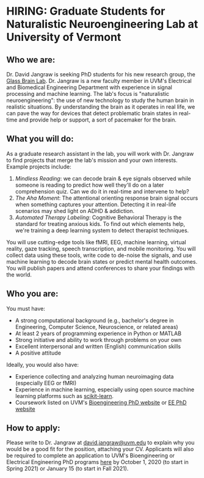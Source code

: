 # HIRING: Graduate Students for Naturalistic Neuroengineering Lab at University of Vermont

## Who we are:

Dr. David Jangraw is seeking PhD students for his new research group, the [Glass Brain Lab](https://www.uvm.edu/~brainlab/).
Dr. Jangraw is a new faculty member in UVM's Electrical and Biomedical Engineering Department with experience in signal processing and machine learning.
The lab's focus is "naturalistic neuroengineering": the use of new technology to study the human brain in realistic situations.
By understanding the brain as it operates in real life, we can pave the way for devices that detect problematic brain states in real-time and provide help or support, a sort of pacemaker for the brain.

## What you will do:

As a graduate research assistant in the lab, you will work with Dr. Jangraw to find projects that merge the lab's mission and your own interests. Example projects include:
1. *Mindless Reading*: we can decode brain & eye signals observed while someone is reading to predict how well they'll do on a later comprehension quiz. Can we do it in real-time and intervene to help?
2. *The Aha Moment*: The attentional orienting response brain signal occurs when something captures your attention. Detecting it in real-life scenarios may shed light on ADHD & addiction.
3. *Automated Therapy Labeling*: Cognitive Behavioral Therapy is the standard for treating anxious kids. To find out which elements help, we're training a deep learning system to detect therapist techniques.

You will use cutting-edge tools like fMRI, EEG, machine learning, virtual reality, gaze tracking, speech transcription, and mobile monitoring. You will collect data using these tools, write code to de-noise the signals, and use machine learning to decode brain states or predict mental health outcomes.
You will publish papers and attend conferences to share your findings with the world.

## Who you are:

You must have:
- A strong computational background (e.g., bachelor's degree in Engineering, Computer Science, Neuroscience, or related areas)
- At least 2 years of programming experience in Python or MATLAB
- Strong initiative and ability to work through problems on your own
- Excellent interpersonal and written (English) communication skills
- A positive attitude

Ideally, you would also have:
- Experience collecting and analyzing human neuroimaging data (especially EEG or fMRI)
- Experience in machine learning, especially using open source machine learning platforms such as [scikit-learn](https://scikit-learn.org/).
- Coursework listed on UVM's [Bioengineering PhD website](https://www.uvm.edu/cems/ebe/graduate_admission_requirements) or [EE PhD website](https://www.uvm.edu/cems/ebe/electrical_engineering_ms_phd)

## How to apply:

Please write to Dr. Jangraw at david.jangraw@uvm.edu to explain why you would be a good fit for the position, attaching your CV.
Applicants will also be required to complete an application to UVM's Bioengineering or Electrical Engineering PhD programs [here](https://www.uvm.edu/graduate/application_instructions) by October 1, 2020 (to start in Spring 2021) or January 15 (to start in Fall 2021).
